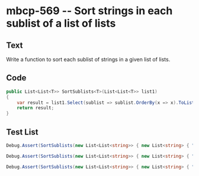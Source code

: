 # mbcp-569 -- Sort strings in each sublist of a list of lists

## Text

Write a function to sort each sublist of strings in a given list of lists.

## Code

```csharp
public List<List<T>> SortSublists<T>(List<List<T>> list1)
{
    var result = list1.Select(sublist => sublist.OrderBy(x => x).ToList()).ToList();
    return result;
}
```

## Test List

```csharp
Debug.Assert(SortSublists(new List<List<string>> { new List<string> { "green", "orange" }, new List<string> { "black", "white" }, new List<string> { "white", "black", "orange" } }).SequenceEqual(new List<List<string>> { new List<string> { "green", "orange" }, new List<string> { "black", "white" }, new List<string> { "black", "orange", "white" } }));
```

```csharp
Debug.Assert(SortSublists(new List<List<string>> { new List<string> { "green", "orange" }, new List<string> { "black" }, new List<string> { "green", "orange" }, new List<string> { "white" } }).SequenceEqual(new List<List<string>> { new List<string> { "green", "orange" }, new List<string> { "black" }, new List<string> { "green", "orange" }, new List<string> { "white" } }));
```

```csharp
Debug.Assert(SortSublists(new List<List<string>> { new List<string> { "a", "b" }, new List<string> { "d", "c" }, new List<string> { "g", "h" }, new List<string> { "f", "e" } }).SequenceEqual(new List<List<string>> { new List<string> { "a", "b" }, new List<string> { "c", "d" }, new List<string> { "g", "h" }, new List<string> { "e", "f" } }));
```
